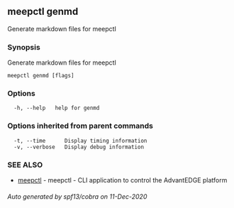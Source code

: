 ## meepctl genmd

Generate markdown files for meepctl

### Synopsis

Generate markdown files for meepctl

```
meepctl genmd [flags]
```

### Options

```
  -h, --help   help for genmd
```

### Options inherited from parent commands

```
  -t, --time      Display timing information
  -v, --verbose   Display debug information
```

### SEE ALSO

* [meepctl](meepctl.md)	 - meepctl - CLI application to control the AdvantEDGE platform

###### Auto generated by spf13/cobra on 11-Dec-2020
